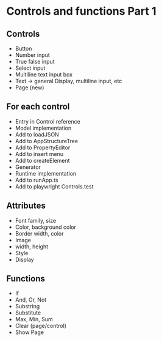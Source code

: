 Controls and functions Part 1
==============================

Controls
--------

  - Button
  - Number input
  - True false input
  - Select input
- Multiline text input box
- Text -> general Display, multiline input, etc
- Page (new)

For each control
----------------
- Entry in Control reference
- Model implementation
- Add to loadJSON
- Add to AppStructureTree
- Add to PropertyEditor
- Add to insert menu
- Add to createElement
- Generator
- Runtime implementation
- Add to runApp.ts
- Add to playwright Controls.test

Attributes
----------
- Font family, size
- Color, background color
- Border width, color
- Image
- width, height
- Style
- Display

Functions
---------

  - If
  - And, Or, Not
  - Substring
  - Substitute
  - Max, Min, Sum
- Clear (page/control)
- Show Page
